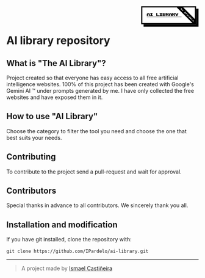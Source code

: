 [<img align="right" src="assets/img/ai_logo.png" style="width:30%;"/>][0]<br><br>

# AI library repository

## What is "The AI Library"?
Project created so that everyone has easy access to all free artificial intelligence websites. 100% of this project has been created with Google's Gemini AI &trade; under prompts generated by me. I have only collected the free websites and have exposed them in it.

## How to use "AI Library"
Choose the category to filter the tool you need and choose the one that best suits your needs.

## Contributing
To contribute to the project send a pull-request and wait for approval.

## Contributors
Special thanks in advance to all contributors. We sincerely thank you all.

## Installation and modification
If you have git installed, clone the repository with:
```
git clone https://github.com/IPardelo/ai-library.git
```


*****


>A project made by [Ismael Casti&ntilde;eira](https://github.com/IPardelo/)

[0]: https://ipardelo.github.io/ai-library/
